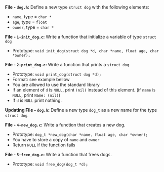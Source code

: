 **File - `dog.h`:** Define a new type  `struct dog`  with the following elements:

-   `name`, type =  `char *`
-   `age`, type =  `float`
-   `owner`, type =  `char *`

**File - `1-init_dog.c`:** Write a function that initialize a variable of type  `struct dog`

-   Prototype:  `void init_dog(struct dog *d, char *name, float age, char *owner);`

**File - `2-print_dog.c`:** Write a function that prints a  `struct dog`

-   Prototype:  `void print_dog(struct dog *d);`
-   Format: see example bellow
-   You are allowed to use the standard library
-   If an element of  `d`  is  `NULL`, print  `(nil)`  instead of this element. (if  `name`  is  `NULL`, print  `Name: (nil)`)
-   If  `d`  is  `NULL`  print nothing.

**Updating File - `dog.h`:** Define a new type `dog_t` as a new name for the type `struct dog`.

**File - `4-new_dog.c`:** Write a function that creates a new dog.

-   Prototype:  `dog_t *new_dog(char *name, float age, char *owner);`
-   You have to store a copy of  `name`  and  `owner`
-   Return  `NULL`  if the function fails

**File - `5-free_dog.c`:** Write a function that frees dogs.

-   Prototype:  `void free_dog(dog_t *d);`
